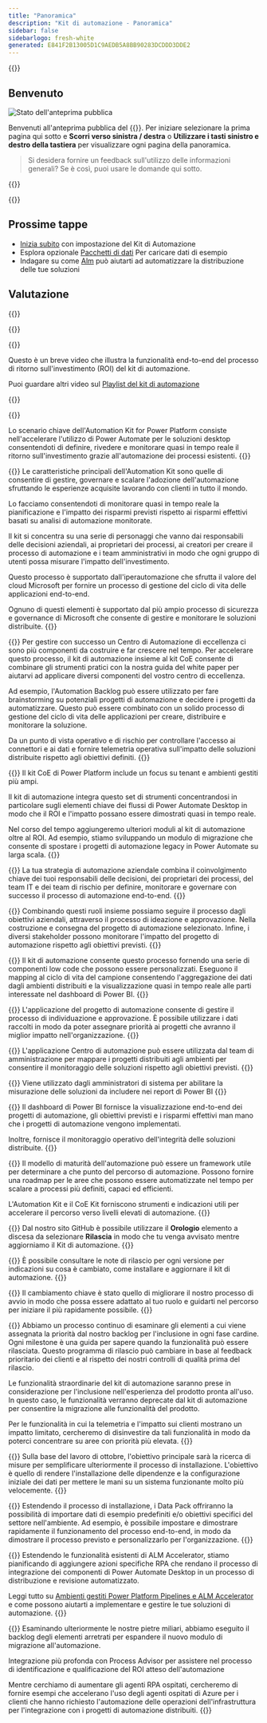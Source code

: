 ```yaml
---
title: "Panoramica"
description: "Kit di automazione - Panoramica"
sidebar: false
sidebarlogo: fresh-white
generated: E841F2B13005D1C9AEDB5A8BB90283DCDDD3DDE2
---
```


<div class="optional">

{{<toc>}}

## Benvenuto

![Stato dell'anteprima pubblica](/images/illustrations/status-public-preview.svg)

Benvenuti all'anteprima pubblica del {{<product-name>}}. Per iniziare selezionare la prima pagina qui sotto e **Scorri verso sinistra / destra** o **Utilizzare i tasti sinistro e destro della tastiera** per visualizzare ogni pagina della panoramica.

> Si desidera fornire un feedback sull'utilizzo delle informazioni generali? Se è così, puoi usare le domande qui sotto.

</div>

{{<presentation slides="0,1,2,3,4,5,6,7,8,9,10,11,12,13,14,15,16,17,18,19,20">}}

<div class="optional">

{{<presentationStyles>}}

## Prossime tappe

- [Inizia subito](/it/get-started) con impostazione del Kit di Automazione
- Esplora opzionale [Pacchetti di dati](/it/features/datapacks) Per caricare dati di esempio
- Indagare su come [Alm](/it/features/alm) può aiutarti ad automatizzare la distribuzione delle tue soluzioni

## Valutazione

{{<questions name="/content/it/overview.json" completed="Grazie per aver fornito feedback" shownavigationbuttons="false" locale="it">}}

</div>

{{<slideStyles>}}

{{<slide id="slide0" audio="" description="Overview Video" video="VNC0PWBTRwA">}}

Questo è un breve video che illustra la funzionalità end-to-end del processo di ritorno sull'investimento (ROI) del kit di automazione.

Puoi guardare altri video sul [Playlist del kit di automazione](https://www.youtube.com/playlist?list=PLi9EhCY4z99VlRg4j7D1Or6XfXbUcEWZy)

{{</slide>}}

{{<slide  id="slide1" audio="overview/Slide01.mp3" description="Automation Kit Overview" image="overview/Slide01.SVG" >}}

Lo scenario chiave dell'Automation Kit for Power Platform consiste nell'accelerare l'utilizzo di Power Automate per le soluzioni desktop consentendoti di definire, rivedere e monitorare quasi in tempo reale il ritorno sull'investimento grazie all'automazione dei processi esistenti.
{{</slide>}}

{{<slide  id="slide2" audio="overview/Slide02.mp3" description="Automation Kit Features" image="overview/Slide02.SVG" >}}
Le caratteristiche principali dell'Automation Kit sono quelle di consentire di gestire, governare e scalare l'adozione dell'automazione sfruttando le esperienze acquisite lavorando con clienti in tutto il mondo.

Lo facciamo consentendoti di monitorare quasi in tempo reale la pianificazione e l'impatto dei risparmi previsti rispetto ai risparmi effettivi basati su analisi di automazione monitorate.

Il kit si concentra su una serie di personaggi che vanno dai responsabili delle decisioni aziendali, ai proprietari dei processi, ai creatori per creare il processo di automazione e i team amministrativi in modo che ogni gruppo di utenti possa misurare l'impatto dell'investimento.

Questo processo è supportato dall'iperautomazione che sfrutta il valore del cloud Microsoft per fornire un processo di gestione del ciclo di vita delle applicazioni end-to-end.

Ognuno di questi elementi è supportato dal più ampio processo di sicurezza e governance di Microsoft che consente di gestire e monitorare le soluzioni distribuite.
{{</slide>}}

{{<slide  id="slide3" audio="overview/Slide03.mp3" description="Automation Center of Excellence Overview" image="overview/Slide03.SVG" >}}
Per gestire con successo un Centro di Automazione di eccellenza ci sono più componenti da costruire e far crescere nel tempo. Per accelerare questo processo, il kit di automazione insieme al kit CoE consente di combinare gli strumenti pratici con la nostra guida del white paper per aiutarvi ad applicare diversi componenti del vostro centro di eccellenza.

Ad esempio, l'Automation Backlog può essere utilizzato per fare brainstorming su potenziali progetti di automazione e decidere i progetti da automatizzare. Questo può essere combinato con un solido processo di gestione del ciclo di vita delle applicazioni per creare, distribuire e monitorare la soluzione.

Da un punto di vista operativo e di rischio per controllare l'accesso ai connettori e ai dati e fornire telemetria operativa sull'impatto delle soluzioni distribuite rispetto agli obiettivi definiti.
{{</slide>}}

{{<slide  id="slide4" audio="overview/Slide04.mp3" description="Automation Kit vs CoE Kit" image="overview/Slide04.SVG" >}}
Il kit CoE di Power Platform include un focus su tenant e ambienti gestiti più ampi.

Il kit di automazione integra questo set di strumenti concentrandosi in particolare sugli elementi chiave dei flussi di Power Automate Desktop in modo che il ROI e l'impatto possano essere dimostrati quasi in tempo reale.

Nel corso del tempo aggiungeremo ulteriori moduli al kit di automazione oltre al ROI. Ad esempio, stiamo sviluppando un modulo di migrazione che consente di spostare i progetti di automazione legacy in Power Automate su larga scala.
{{</slide>}}

{{<slide  id="slide5" audio="overview/Slide05.mp3" description="Corporate Automation Strategy" image="overview/Slide05.SVG" >}}
La tua strategia di automazione aziendale combina il coinvolgimento chiave dei tuoi responsabili delle decisioni, dei proprietari dei processi, del team IT e dei team di rischio per definire, monitorare e governare con successo il processo di automazione end-to-end.
{{</slide>}}

{{<slide  id="slide6" audio="overview/Slide06.mp3" description="Corporate Automation Strategy" image="overview/Slide06.SVG" >}}
Combinando questi ruoli insieme possiamo seguire il processo dagli obiettivi aziendali, attraverso il processo di ideazione e approvazione. Nella costruzione e consegna del progetto di automazione selezionato. Infine, i diversi stakeholder possono monitorare l'impatto del progetto di automazione rispetto agli obiettivi previsti.
{{</slide>}}

{{<slide  id="slide7" audio="overview/Slide07.mp3" description="Leveraging Automation Kit" image="overview/Slide07.SVG" >}}
Il kit di automazione consente questo processo fornendo una serie di componenti low code che possono essere personalizzati. Eseguono il mapping al ciclo di vita del campione consentendo l'aggregazione dei dati dagli ambienti distribuiti e la visualizzazione quasi in tempo reale alle parti interessate nel dashboard di Power BI.
{{</slide>}}

{{<slide  id="slide8" audio="overview/Slide08.mp3" description="Automation Projects" image="overview/Slide08.SVG" >}}
L'applicazione del progetto di automazione consente di gestire il processo di individuazione e approvazione. È possibile utilizzare i dati raccolti in modo da poter assegnare priorità ai progetti che avranno il miglior impatto nell'organizzazione.
{{</slide>}}

{{<slide  id="slide9" audio="overview/Slide09.mp3" description="Automation Center" image="overview/Slide09.SVG" >}}
L'applicazione Centro di automazione può essere utilizzata dal team di amministrazione per mappare i progetti distribuiti agli ambienti per consentire il monitoraggio delle soluzioni rispetto agli obiettivi previsti.
{{</slide>}}

{{<slide  id="slide10" audio="overview/Slide10.mp3" description="Automation Solution Manager" image="overview/Slide10.SVG" >}}
Viene utilizzato dagli amministratori di sistema per abilitare la misurazione delle soluzioni da includere nei report di Power BI
{{</slide>}}

{{<slide  id="slide11" audio="overview/Slide11.mp3" description="Power BI Dashboard" image="overview/Slide11.SVG" >}}
Il dashboard di Power BI fornisce la visualizzazione end-to-end dei progetti di automazione, gli obiettivi previsti e i risparmi effettivi man mano che i progetti di automazione vengono implementati.

Inoltre, fornisce il monitoraggio operativo dell'integrità delle soluzioni distribuite.
{{</slide>}}

{{<slide  id="slide12" audio="overview/Slide12.mp3" description="Automation Maturity Model" image="overview/Slide12.SVG" >}}
Il modello di maturità dell'automazione può essere un framework utile per determinare a che punto del percorso di automazione. Possono fornire una roadmap per le aree che possono essere automatizzate nel tempo per scalare a processi più definiti, capaci ed efficienti.

L'Automation Kit e il CoE Kit forniscono strumenti e indicazioni utili per accelerare il percorso verso livelli elevati di automazione.
{{</slide>}}

{{<slide  id="slide13" audio="overview/Slide13.mp3" description="Monitor Automation Kit Releases" image="overview/Slide13.SVG" >}}
Dal nostro sito GitHub è possibile utilizzare il **Orologio** elemento a discesa da selezionare **Rilascia** in modo che tu venga avvisato mentre aggiorniamo il Kit di automazione.
{{</slide>}}

{{<slide  id="slide14" audio="overview/Slide14.mp3" description="Automation Kit Release" image="overview/Slide14-Nov2022.SVG" >}}
È possibile consultare le note di rilascio per ogni versione per indicazioni su cosa è cambiato, come installare e aggiornare il kit di automazione.
{{</slide>}}

{{<slide  id="slide15" audio="overview/Slide15.mp3" description="Automation Kit Getting Started" image="overview/Slide15.SVG" >}}
Il cambiamento chiave è stato quello di migliorare il nostro processo di avvio in modo che possa essere adattato al tuo ruolo e guidarti nel percorso per iniziare il più rapidamente possibile.
{{</slide>}}

{{<slide  id="slide16" audio="overview/Slide16.mp3" description="What's Next" image="overview/Slide16.SVG" >}}
Abbiamo un processo continuo di esaminare gli elementi a cui viene assegnata la priorità dal nostro backlog per l'inclusione in ogni fase cardine. Ogni milestone è una guida per sapere quando la funzionalità può essere rilasciata. Questo programma di rilascio può cambiare in base al feedback prioritario dei clienti e al rispetto dei nostri controlli di qualità prima del rilascio.

Le funzionalità straordinarie del kit di automazione saranno prese in considerazione per l'inclusione nell'esperienza del prodotto pronta all'uso. In questo caso, le funzionalità verranno deprecate dal kit di automazione per consentire la migrazione alle funzionalità del prodotto.

Per le funzionalità in cui la telemetria e l'impatto sui clienti mostrano un impatto limitato, cercheremo di disinvestire da tali funzionalità in modo da poterci concentrare su aree con priorità più elevata.
{{</slide>}}

{{<slide  id="slide17" audio="overview/Slide17.mp3" description="Simplifying the Install Process" image="overview/Slide17.SVG" >}}
Sulla base del lavoro di ottobre, l'obiettivo principale sarà la ricerca di misure per semplificare ulteriormente il processo di installazione. L'obiettivo è quello di rendere l'installazione delle dipendenze e la configurazione iniziale dei dati per mettere le mani su un sistema funzionante molto più velocemente.
{{</slide>}}

{{<slide  id="slide18" audio="overview/Slide18.mp3" description="Sample Data" image="overview/Slide18.SVG" >}}
Estendendo il processo di installazione, i Data Pack offriranno la possibilità di importare dati di esempio predefiniti e/o obiettivi specifici del settore nell'ambiente. Ad esempio, è possibile impostare e dimostrare rapidamente il funzionamento del processo end-to-end, in modo da dimostrare il processo previsto e personalizzarlo per l'organizzazione.
{{</slide>}}

{{<slide  id="slide19" audio="overview/Slide19.mp3" description="End to end ALM" image="overview/Slide19.SVG" >}}
Estendendo le funzionalità esistenti di ALM Accelerator, stiamo pianificando di aggiungere azioni specifiche RPA che rendano il processo di integrazione dei componenti di Power Automate Desktop in un processo di distribuzione e revisione automatizzato.

Leggi tutto su [Ambienti gestiti Power Platform Pipelines e ALM Accelerator](/it/features/alm) e come possono aiutarti a implementare e gestire le tue soluzioni di automazione.
{{</slide>}}

{{<slide  id="slide20" audio="overview/Slide20.mp3" description="Futures" image="overview/Slide20.SVG" >}}
Esaminando ulteriormente le nostre pietre miliari, abbiamo eseguito il backlog degli elementi arretrati per espandere il nuovo modulo di migrazione all'automazione.

Integrazione più profonda con Process Advisor per assistere nel processo di identificazione e qualificazione del ROI atteso dell'automazione

Mentre cerchiamo di aumentare gli agenti RPA ospitati, cercheremo di fornire esempi che accelerano l'uso degli agenti ospitati di Azure per i clienti che hanno richiesto l'automazione delle operazioni dell'infrastruttura per l'integrazione con i progetti di automazione distribuiti.
{{</slide>}}
